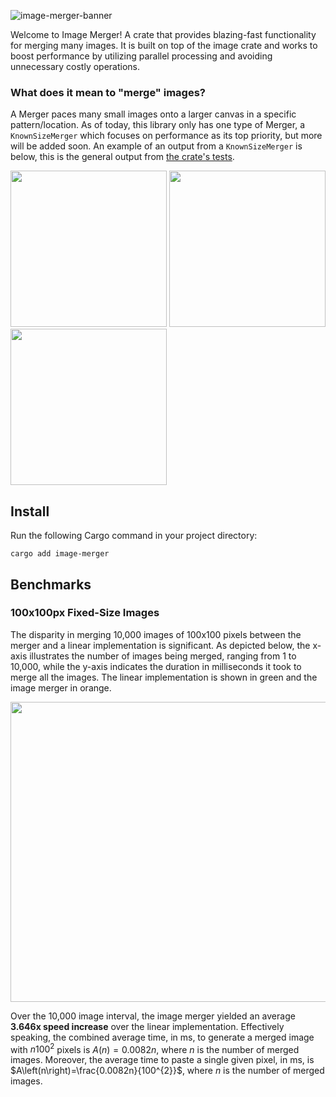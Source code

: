 ![image-merger-banner](https://github.com/trevorflahardy/image-merger/assets/75498301/6a9fbd72-2837-44ea-ba4f-f50d7f4525fe)

Welcome to Image Merger! A crate that provides blazing-fast functionality for merging many images. It is built on top of the image crate and works to boost performance by utilizing parallel processing and avoiding unnecessary costly operations.
### What does it mean to "merge" images?
A Merger paces many small images onto a larger canvas in a specific pattern/location. As of today, this library only has one type of Merger, a `KnownSizeMerger` which focuses on performance as its top priority, but more will be added soon. An example of an output from a `KnownSizeMerger` is below, this is the general output from [the crate's tests](tests/known_size_merging.rs).

<img src="https://github.com/NextChai/image-merger/assets/75498301/a70fc92f-e5a6-4834-8ab0-37363cb2d178" width="250" height="250">
<img src="https://github.com/NextChai/image-merger/assets/75498301/ecdf0a62-e805-45ac-a2fc-5b4464c20f80" width="250" height="250">
<img src="https://github.com/NextChai/image-merger/assets/75498301/84d47b2d-cb79-42dc-aa91-553ceff9b7f4" width="250" height="250">

## Install

Run the following Cargo command in your project directory:

```
cargo add image-merger
```
## Benchmarks
### 100x100px Fixed-Size Images
The disparity in merging 10,000 images of 100x100 pixels between the merger and a linear implementation is significant. As depicted below, the x-axis illustrates the number of images being merged, ranging from 1 to 10,000, while the y-axis indicates the duration in milliseconds it took to merge all the images. The linear implementation is shown in green and the image merger in orange.

<img src="https://github.com/NextChai/image-merger/assets/75498301/cc2dd6a8-6d6c-421d-89f2-7efa96119abc" width="1080" height="480">

Over the 10,000 image interval, the image merger yielded an average **3.646x speed increase** over the linear implementation. Effectively speaking, the combined average time, in ms, to generate a merged image with $n100^2$ pixels is $A(n)= 0.0082n$, where $n$ is the number of merged images. Moreover, the average time to paste a single given pixel, in ms, is $A\left(n\right)=\frac{0.0082n}{100^{2}}$, where $n$ is the number of merged images.
